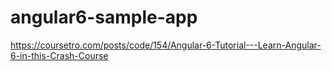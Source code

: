 # angular6-sample-app
https://coursetro.com/posts/code/154/Angular-6-Tutorial---Learn-Angular-6-in-this-Crash-Course
